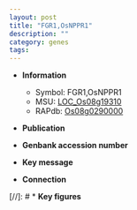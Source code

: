 ```yaml
---
layout: post
title: "FGR1,OsNPPR1"
description: ""
category: genes
tags: 
---
```


* **Information**  
    + Symbol: FGR1,OsNPPR1  
    + MSU: [LOC_Os08g19310](http://rice.uga.edu/cgi-bin/ORF_infopage.cgi?orf=LOC_Os08g19310)  
    + RAPdb: [Os08g0290000](http://rapdb.dna.affrc.go.jp/viewer/gbrowse_details/irgsp1?name=Os08g0290000)  

* **Publication**  

* **Genbank accession number**  

* **Key message**  

* **Connection**  

[//]: # * **Key figures**  


